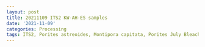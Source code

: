 ```yaml
---
layout: post
title: 20211109 ITS2 KW-AH-ES samples
date: '2021-11-09'
categories: Processing
tags: ITS2, Porites astreoides, Montipora capitata, Porites July Bleaching
---
```

